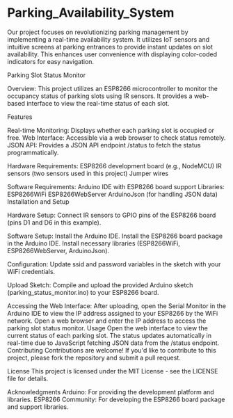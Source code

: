 # Parking_Availability_System
Our project focuses on revolutionizing parking management by implementing a real-time availability system. It utilizes IoT sensors and intuitive screens at parking entrances to provide instant updates on slot availability. This enhances user convenience with displaying color-coded indicators for easy navigation.


Parking Slot Status Monitor

Overview:
This project utilizes an ESP8266 microcontroller to monitor the occupancy status of parking slots using IR sensors. It provides a web-based interface to view the real-time status of each slot.

Features

Real-time Monitoring: Displays whether each parking slot is occupied or free.
Web Interface: Accessible via a web browser to check status remotely.
JSON API: Provides a JSON API endpoint /status to fetch the status programmatically.

Hardware Requirements:
ESP8266 development board (e.g., NodeMCU)
IR sensors (two sensors used in this project)
Jumper wires

Software Requirements:
Arduino IDE with ESP8266 board support
Libraries:
ESP8266WiFi
ESP8266WebServer
ArduinoJson (for handling JSON data)
Installation and Setup

Hardware Setup:
Connect IR sensors to GPIO pins of the ESP8266 board (pins D1 and D6 in this example).

Software Setup:
Install the Arduino IDE.
Install the ESP8266 board package in the Arduino IDE.
Install necessary libraries (ESP8266WiFi, ESP8266WebServer, ArduinoJson).

Configuration:
Update ssid and password variables in the sketch with your WiFi credentials.

Upload Sketch:
Compile and upload the provided Arduino sketch (parking_status_monitor.ino) to your ESP8266 board.

Accessing the Web Interface:
After uploading, open the Serial Monitor in the Arduino IDE to view the IP address assigned to your ESP8266 by the WiFi network.
Open a web browser and enter the IP address to access the parking slot status monitor.
Usage
Open the web interface to view the current status of each parking slot.
The status updates automatically in real-time due to JavaScript fetching JSON data from the /status endpoint.
Contributing
Contributions are welcome! If you'd like to contribute to this project, please fork the repository and submit a pull request.

License
This project is licensed under the MIT License - see the LICENSE file for details.

Acknowledgments
Arduino: For providing the development platform and libraries.
ESP8266 Community: For developing the ESP8266 board package and support libraries.
